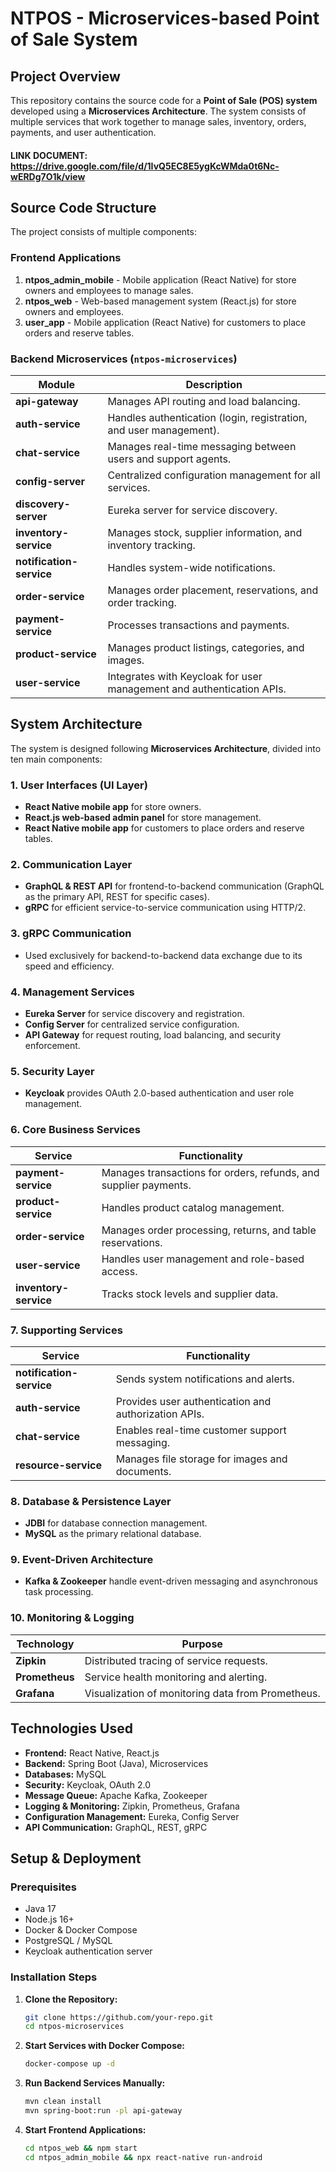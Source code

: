 # NTPOS - Microservices-based Point of Sale System

## Project Overview
This repository contains the source code for a **Point of Sale (POS) system** developed using a **Microservices Architecture**. The system consists of multiple services that work together to manage sales, inventory, orders, payments, and user authentication.
#### LINK DOCUMENT: https://drive.google.com/file/d/1IvQ5EC8E5ygKcWMda0t6Nc-wERDg7O1k/view

## Source Code Structure
The project consists of multiple components:

### **Frontend Applications**
1. **ntpos_admin_mobile** - Mobile application (React Native) for store owners and employees to manage sales.
2. **ntpos_web** - Web-based management system (React.js) for store owners and employees.
3. **user_app** - Mobile application (React Native) for customers to place orders and reserve tables.

### **Backend Microservices** (`ntpos-microservices`)
| Module              | Description |
|---------------------|-------------|
| **api-gateway**     | Manages API routing and load balancing. |
| **auth-service**    | Handles authentication (login, registration, and user management). |
| **chat-service**    | Manages real-time messaging between users and support agents. |
| **config-server**   | Centralized configuration management for all services. |
| **discovery-server**| Eureka server for service discovery. |
| **inventory-service** | Manages stock, supplier information, and inventory tracking. |
| **notification-service** | Handles system-wide notifications. |
| **order-service**   | Manages order placement, reservations, and order tracking. |
| **payment-service** | Processes transactions and payments. |
| **product-service** | Manages product listings, categories, and images. |
| **user-service**    | Integrates with Keycloak for user management and authentication APIs. |

## **System Architecture**
The system is designed following **Microservices Architecture**, divided into ten main components:

### **1. User Interfaces (UI Layer)**
- **React Native mobile app** for store owners.
- **React.js web-based admin panel** for store management.
- **React Native mobile app** for customers to place orders and reserve tables.

### **2. Communication Layer**
- **GraphQL & REST API** for frontend-to-backend communication (GraphQL as the primary API, REST for specific cases).
- **gRPC** for efficient service-to-service communication using HTTP/2.

### **3. gRPC Communication**
- Used exclusively for backend-to-backend data exchange due to its speed and efficiency.

### **4. Management Services**
- **Eureka Server** for service discovery and registration.
- **Config Server** for centralized service configuration.
- **API Gateway** for request routing, load balancing, and security enforcement.

### **5. Security Layer**
- **Keycloak** provides OAuth 2.0-based authentication and user role management.

### **6. Core Business Services**
| Service | Functionality |
|---------|--------------|
| **payment-service** | Manages transactions for orders, refunds, and supplier payments. |
| **product-service** | Handles product catalog management. |
| **order-service** | Manages order processing, returns, and table reservations. |
| **user-service** | Handles user management and role-based access. |
| **inventory-service** | Tracks stock levels and supplier data. |

### **7. Supporting Services**
| Service | Functionality |
|---------|--------------|
| **notification-service** | Sends system notifications and alerts. |
| **auth-service** | Provides user authentication and authorization APIs. |
| **chat-service** | Enables real-time customer support messaging. |
| **resource-service** | Manages file storage for images and documents. |

### **8. Database & Persistence Layer**
- **JDBI** for database connection management.
- **MySQL** as the primary relational database.

### **9. Event-Driven Architecture**
- **Kafka & Zookeeper** handle event-driven messaging and asynchronous task processing.

### **10. Monitoring & Logging**
| Technology | Purpose |
|------------|---------|
| **Zipkin** | Distributed tracing of service requests. |
| **Prometheus** | Service health monitoring and alerting. |
| **Grafana** | Visualization of monitoring data from Prometheus. |

## **Technologies Used**
- **Frontend:** React Native, React.js
- **Backend:** Spring Boot (Java), Microservices
- **Databases:** MySQL
- **Security:** Keycloak, OAuth 2.0
- **Message Queue:** Apache Kafka, Zookeeper
- **Logging & Monitoring:** Zipkin, Prometheus, Grafana
- **Configuration Management:** Eureka, Config Server
- **API Communication:** GraphQL, REST, gRPC

## **Setup & Deployment**
### **Prerequisites**
- Java 17
- Node.js 16+
- Docker & Docker Compose
- PostgreSQL / MySQL
- Keycloak authentication server

### **Installation Steps**
1. **Clone the Repository:**
   ```bash
   git clone https://github.com/your-repo.git
   cd ntpos-microservices
   ```
2. **Start Services with Docker Compose:**
   ```bash
   docker-compose up -d
   ```
3. **Run Backend Services Manually:**
   ```bash
   mvn clean install
   mvn spring-boot:run -pl api-gateway
   ```
4. **Start Frontend Applications:**
   ```bash
   cd ntpos_web && npm start
   cd ntpos_admin_mobile && npx react-native run-android
   ```